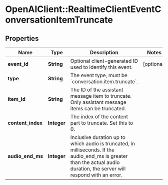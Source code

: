 # OpenAIClient::RealtimeClientEventConversationItemTruncate

## Properties
Name | Type | Description | Notes
------------ | ------------- | ------------- | -------------
**event_id** | **String** | Optional client-generated ID used to identify this event. | [optional] 
**type** | **String** | The event type, must be &#x60;conversation.item.truncate&#x60;. | 
**item_id** | **String** | The ID of the assistant message item to truncate. Only assistant message  items can be truncated.  | 
**content_index** | **Integer** | The index of the content part to truncate. Set this to 0. | 
**audio_end_ms** | **Integer** | Inclusive duration up to which audio is truncated, in milliseconds. If  the audio_end_ms is greater than the actual audio duration, the server  will respond with an error.  | 

